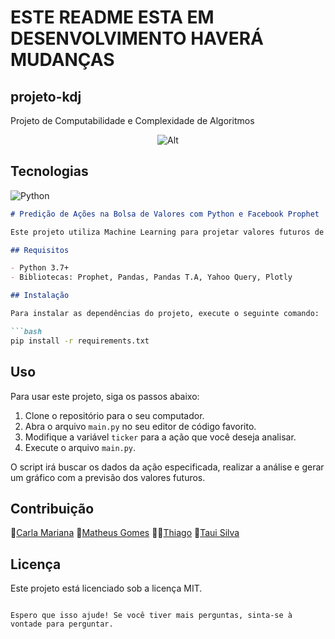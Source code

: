
# ESTE README ESTA EM DESENVOLVIMENTO HAVERÁ MUDANÇAS

## projeto-kdj
Projeto de Computabilidade e Complexidade de Algoritmos

<div align=center>
  
  ![Alt](https://repobeats.axiom.co/api/embed/eeebed88cc9ee8708ea1298820796850350a5bdc.svg "Repobeats analytics image")
</div>

## Tecnologias

![Python](https://img.shields.io/badge/Python-3776AB?style=for-the-badge&logo=python&logoColor=white)

```markdown
# Predição de Ações na Bolsa de Valores com Python e Facebook Prophet

Este projeto utiliza Machine Learning para projetar valores futuros de ações. Ele foi desenvolvido com o objetivo de automatizar parte do processo de investimento.

## Requisitos

- Python 3.7+
- Bibliotecas: Prophet, Pandas, Pandas T.A, Yahoo Query, Plotly

## Instalação

Para instalar as dependências do projeto, execute o seguinte comando:

```bash
pip install -r requirements.txt
```

## Uso

Para usar este projeto, siga os passos abaixo:

1. Clone o repositório para o seu computador.
2. Abra o arquivo `main.py` no seu editor de código favorito.
3. Modifique a variável `ticker` para a ação que você deseja analisar.
4. Execute o arquivo `main.py`.

O script irá buscar os dados da ação especificada, realizar a análise e gerar um gráfico com a previsão dos valores futuros.

## Contribuição

🍍[Carla Mariana](https://github.com/tekhnedev)  🦝[Matheus Gomes](https://github.com/matheus-gs) 🧑‍🚀[Thiago](https://github.com/Lavolp) 🦆[Taui Silva](github.com/tauisilva)

## Licença

Este projeto está licenciado sob a licença MIT.
```

Espero que isso ajude! Se você tiver mais perguntas, sinta-se à vontade para perguntar.
